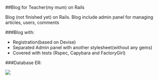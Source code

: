 ##Blog for Teacher(my mum) on Rails

Blog (not finished yet) on Rails. Blog include admin panel for managing articles, users, comments 

###Blog with:

* Registration(based on Devise)
* Separated Admin panel with another stylesheet(without any gems)
* Covered with tests (Rspec, Capybara and FactoryGirl)

###Database ER:

<img src="http://res.cloudinary.com/djfhtqjzs/image/upload/v1473098067/Mamusik_qrv6ys.png">
